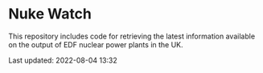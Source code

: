 # Nuke Watch

This repository includes code for retrieving the latest information available on the output of EDF nuclear power plants in the UK.

Last updated: 2022-08-04 13:32